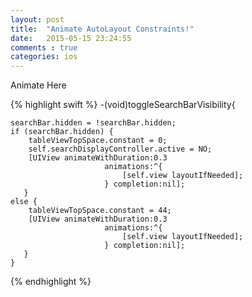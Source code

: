 ```yaml
---
layout: post
title:  "Animate AutoLayout Constraints!"
date:   2015-05-15 23:24:55
comments : true
categories: ios
---
```


Animate Here

{% highlight swift %}
-(void)toggleSearchBarVisibility{

    searchBar.hidden = !searchBar.hidden;
    if (searchBar.hidden) {
        tableViewTopSpace.constant = 0;
        self.searchDisplayController.active = NO;
        [UIView animateWithDuration:0.3
                         animations:^{
                             [self.view layoutIfNeeded];
                         } completion:nil];
       }
    else {
        tableViewTopSpace.constant = 44;
        [UIView animateWithDuration:0.3
                         animations:^{
                             [self.view layoutIfNeeded];
                         } completion:nil];
       }
    }
{% endhighlight %}